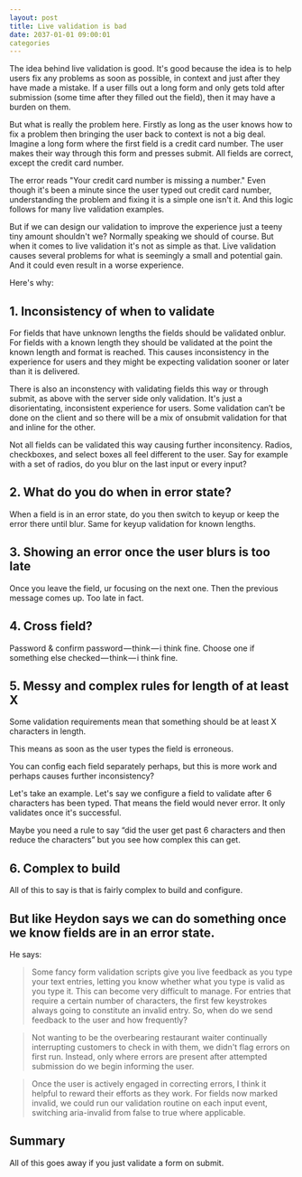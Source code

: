 ```yaml
---
layout: post
title: Live validation is bad
date: 2037-01-01 09:00:01
categories
---
```


The idea behind live validation is good. It's good because the idea is to help users fix any problems as soon as possible, in context and just after they have made a mistake. If a user fills out a long form and only gets told after submission (some time after they filled out the field), then it may have a burden on them.

But what is really the problem here. Firstly as long as the user knows how to fix a problem then bringing the user back to context is not a big deal. Imagine a long form where the first field is a credit card number. The user makes their way through this form and presses submit. All fields are correct, except the credit card number.

The error reads "Your credit card number is missing a number." Even though it's been a minute since the user typed out credit card number, understanding the problem and fixing it is a simple one isn't it. And this logic follows for many live validation examples.

But if we can design our validation to improve the experience just a teeny tiny amount shouldn't we? Normally speaking we should of course. But when it comes to live validation it's not as simple as that. Live validation causes several problems for what is seemingly a small and potential gain. And it could even result in a worse experience.

Here's why:

## 1. Inconsistency of when to validate

For fields that have unknown lengths the fields should be validated onblur. For fields with a known length they should be validated at the point the known length and format is reached. This causes inconsistency in the experience for users and they might be expecting validation sooner or later than it is delivered.

There is also an inconstency with validating fields this way or through submit, as above with the server side only validation. It's just a disorientating, inconsistent experience for users. Some validation can’t be done on the client and so there will be a mix of onsubmit validation for that and inline for the other.

Not all fields can be validated this way causing further inconsitency. Radios, checkboxes, and select boxes all feel different to the user. Say for example with a set of radios, do you blur on the last input or every input?

## 2. What do you do when in error state?

When a field is in an error state, do you then switch to keyup or keep the error there until blur. Same for keyup validation for known lengths.

## 3. Showing an error once the user blurs is too late

Once you leave the field, ur focusing on the next one. Then the previous message comes up. Too late in fact.

## 4. Cross field?

Password & confirm password — think — i think fine.
Choose one if something else checked — think — i think fine.

## 5. Messy and complex rules for length of at least X

Some validation requirements mean that something should be at least X characters in length. 

This means as soon as the user types the field is erroneous. 

You can config each field separately perhaps, but this is more work and perhaps causes further inconsistency? 

Let's take an example. Let's say we configure a field to validate after 6 characters has been typed. That means the field would never error. It only validates once it's successful.

Maybe you need a rule to say “did the user get past 6 characters and then reduce the characters” but you see how complex this can get.

## 6. Complex to build

All of this to say is that is fairly complex to build and configure.

## But like Heydon says we can do something once we know fields are in an error state.

He says:

> Some fancy form validation scripts give you live feedback as you type your text entries, letting you know whether what you type is valid as you type it. This can become very difficult to manage. For entries that require a certain number of characters, the first few keystrokes always going to constitute an invalid entry. So, when do we send feedback to the user and how frequently?

> Not wanting to be the overbearing restaurant waiter continually interrupting customers to check in with them, we didn't flag errors on first run. Instead, only where errors are present after attempted submission do we begin informing the user.

> Once the user is actively engaged in correcting errors, I think it helpful to reward their efforts as they work. For fields now marked invalid, we could run our validation routine on each input event, switching aria-invalid from false to true where applicable.

## Summary

All of this goes away if you just validate a form on submit.


